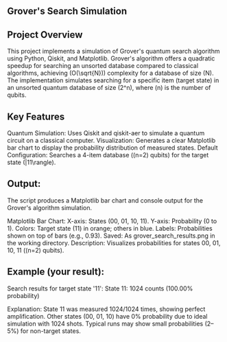 ## Grover's Search Simulation

## Project Overview

This project implements a simulation of Grover's quantum search algorithm using Python, Qiskit, and Matplotlib. Grover's algorithm offers a quadratic speedup for searching an unsorted database compared to classical algorithms, achieving (O(\sqrt{N})) complexity for a database of size (N). The implementation simulates searching for a specific item (target state) in an unsorted quantum database of size (2^n), where (n) is the number of qubits.

## Key Features

Quantum Simulation: Uses Qiskit and qiskit-aer to simulate a quantum circuit on a classical computer.
Visualization: Generates a clear Matplotlib bar chart to display the probability distribution of measured states.
Default Configuration: Searches a 4-item database ((n=2) qubits) for the target state (|11\rangle).

## Output:
The script produces a Matplotlib bar chart and console output for the Grover's algorithm simulation.

Matplotlib Bar Chart:
X-axis: States (00, 01, 10, 11).
Y-axis: Probability (0 to 1).
Colors: Target state (11) in orange; others in blue.
Labels: Probabilities shown on top of bars (e.g., 0.93).
Saved: As grover_search_results.png in the working directory.
Description: Visualizes probabilities for states 00, 01, 10, 11 ((n=2) qubits).
## Example (your result):
Search results for target state '11':
State 11: 1024 counts (100.00% probability)

Explanation: State 11 was measured 1024/1024 times, showing perfect amplification. Other states (00, 01, 10) have 0% probability due to ideal simulation with 1024 shots. Typical runs may show small probabilities (2–5%) for non-target states.